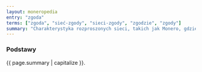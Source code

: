 ```yaml
---
layout: moneropedia
entry: "zgoda"
terms: ["zgoda", "sieć-zgody", "sieci-zgody", "zgodzie", "zgody"]
summary: "Charakterystyka rozproszonych sieci, takich jak Monero, gdzie większość członków przestrzega zasad i tym samym odrzuca szkodliwych uczestników."
---
```


### Podstawy

{{ page.summary | capitalize }}.
